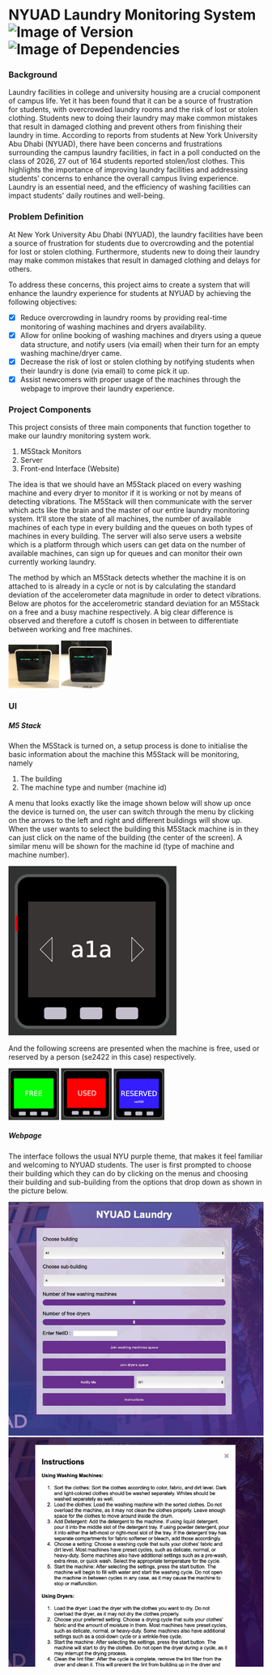 # NYUAD Laundry Monitoring System &nbsp; ![Image of Version](https://img.shields.io/badge/version-v1.0-green) ![Image of Dependencies](https://img.shields.io/badge/dependencies-up%20to%20date-brightgreen)

### Background

Laundry facilities in college and university housing are a crucial component of campus life. Yet it has been found that it can be a source of frustration for students, with overcrowded laundry rooms and the risk of lost or stolen clothing. Students new to doing their laundry may make common mistakes that result in damaged clothing and prevent others from finishing their laundry in time. According to reports from students at New York University Abu Dhabi (NYUAD), there have been concerns and frustrations surrounding the campus laundry facilities, in fact in a poll conducted on the class of 2026, 27 out of 164 students reported stolen/lost clothes. This highlights the importance of improving laundry facilities and addressing students' concerns to enhance the overall campus living experience. Laundry is an essential need, and the efficiency of washing facilities can impact students' daily routines and well-being.

### Problem Definition

At New York University Abu Dhabi (NYUAD), the laundry facilities have been a source of
frustration for students due to overcrowding and the potential for lost or stolen clothing.
Furthermore, students new to doing their laundry may make common mistakes that result in
damaged clothing and delays for others.

To address these concerns, this project aims to create a system that will enhance the laundry
experience for students at NYUAD by achieving the following objectives:

- [x] Reduce overcrowding in laundry rooms by providing real-time monitoring of washing
machines and dryers availability.
- [x] Allow for online booking of washing machines and dryers using a queue data structure,
and notify users (via email) when their turn for an empty washing machine/dryer came.
- [x] Decrease the risk of lost or stolen clothing by notifying students when their laundry is
done (via email) to come pick it up.
- [x] Assist newcomers with proper usage of the machines through the webpage to improve their
laundry experience.

### Project Components

This project consists of three main components that function together to make our laundry monitoring system work.

1. M5Stack Monitors
2. Server
3. Front-end Interface (Website)

The idea is that we should have an M5Stack placed on every washing machine and every dryer to monitor if it is working or not by means of detecting vibrations. The M5Stack will then communicate with the server which acts like the brain and the master of our entire laundry monitoring system. It’ll store the state of all machines, the number of available machines of each type in every building and the queues on both types of machines in every building. The server will also serve users a website which is a platform through which users can get data on the number of available machines, can sign up for queues and can monitor their own currently working laundry.

The method by which an M5Stack detects whether the machine it is on attached to is already in a cycle or not is by calculating the standard deviation of the accelerometer data magnitude in order to detect vibrations. Below are photos for the accelerometric standard deviation for an M5Stack on a free and a busy machine respectively. A big clear difference is observed and therefore a cutoff is chosen in between to differentiate between working and free machines.

<p float="left">
  <img src="./assets/free_stddev_m5_stack.png" alt="free standard deviation m5stack" width="100" />
  <img src="./assets/used_stddev_m5_stack.png" alt="used standard deviation m5stack" width="100" /> 
</p>

### UI

##### M5 Stack

When the M5Stack is turned on, a setup process is done to initialise the basic information about the machine this M5Stack will be monitoring, namely

1. The building
2. The machine type and number (machine id)

A menu that looks exactly like the image shown below will show up once the device is turned on, the user can switch through the menu by clicking on the arrows to the left and right and different buildings will show up. When the user wants to select the building this M5Stack machine is in they can just click on the name of the building (the center of the screen). A similar menu will be shown for the machine id (type of machine and machine number).

![M5 Stack Menu](./assets/m5_stack_menu.png)

And the following screens are presented when the machine is free, used or reserved by a person (se2422 in this case) respectively.

<p float="left">
  <img src="./assets/free_m5_stack.png" alt="free m5stack" width="100" />
  <img src="./assets/used_m5_stack.png" alt="used m5stack" width="100" /> 
  <img src="./assets/reserved_m5_stack.png" alt="reserved m5stack for se2422" width="100" />
</p>

##### Webpage

The interface follows the usual NYU purple theme, that makes it feel familiar and welcoming to NYUAD students. The user is first prompted to choose their building which they can do by clicking on the menus and choosing their building and sub-building from the options that drop down as shown in the picture below.

![Main Page](./assets/main_page.png)
![Instructions Page](./assets/instructions_page.png)
